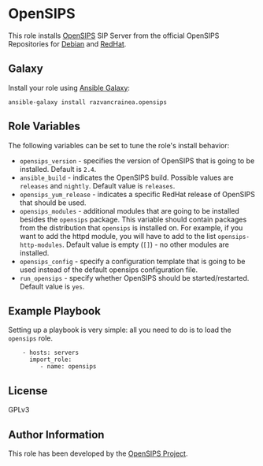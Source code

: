 OpenSIPS
=========

This role installs [OpenSIPS](http://opensips.org/) SIP Server from the
official OpenSIPS Repositories for [Debian](http://apt.opensips.org/) and
[RedHat](http://yum.opensips.org/).

Galaxy
------

Install your role using [Ansible
Galaxy](https://galaxy.ansible.com/razvancrainea/opensips):

```
ansible-galaxy install razvancrainea.opensips
```


Role Variables
--------------

The following variables can be set to tune the role's install behavior:
* `opensips_version` - specifies the version of OpenSIPS that is going to be
installed. Default is `2.4`.
* `ansible_build` - indicates the OpenSIPS build. Possible values are
`releases` and `nightly`. Default value is `releases`.
* `opensips_yum_release` - indicates a specific RedHat release of OpenSIPS that should be used.
* `opensips_modules` - additional modules that are going to be installed
besides the `opensips` package. This variable should contain packages from the
distribution that `opensips` is installed on. For example, if you want to add
the httpd module, you will have to add to the list `opensips-http-modules`. Default value is empty
(`[]`) - no other modules are installed.
* `opensips_config` - specify a configuration template that is going to be
used instead of the default opensips configuration file.
* `run_opensips` - specify whether OpenSIPS should be started/restarted. Default value is `yes`.

Example Playbook
----------------

Setting up a playbook is very simple: all you need to do is to load the
`opensips` role.

```
    - hosts: servers
      import_role:
         - name: opensips
```

License
-------

GPLv3

Author Information
------------------

This role has been developed by the [OpenSIPS Project](project@opensips.org).
